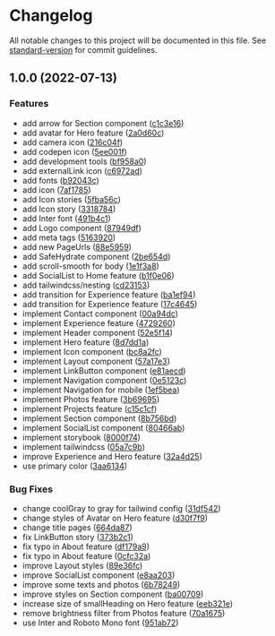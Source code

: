 # Changelog

All notable changes to this project will be documented in this file. See [standard-version](https://github.com/conventional-changelog/standard-version) for commit guidelines.

## 1.0.0 (2022-07-13)


### Features

* add arrow for Section component ([c1c3e16](https://github.com/mahdineer/mahdi.codes/commit/c1c3e1667d15bb6e5ea326859a1b7be87c37cb60))
* add avatar for Hero feature ([2a0d60c](https://github.com/mahdineer/mahdi.codes/commit/2a0d60c3213bdd579328d7f70dd22c4864e79a66))
* add camera icon ([216c04f](https://github.com/mahdineer/mahdi.codes/commit/216c04f99d26cb6bd2b0c0c5418a0db9857792d8))
* add codepen icon ([5ee001f](https://github.com/mahdineer/mahdi.codes/commit/5ee001fe3b557ae85dc0995d14ce67ca977fda6e))
* add development tools ([bf958a0](https://github.com/mahdineer/mahdi.codes/commit/bf958a05058305ac6df855a25d15d12faaae182a))
* add externalLink icon ([c6972ad](https://github.com/mahdineer/mahdi.codes/commit/c6972adc26a01127621d57a0f5bb172ef1956a84))
* add fonts ([b92043c](https://github.com/mahdineer/mahdi.codes/commit/b92043cdb65d5f9302a96cd8fa4de1fd26a47509))
* add icon ([7af1785](https://github.com/mahdineer/mahdi.codes/commit/7af178518d5899eadac82d18c9f0bb7ffaee21de))
* add Icon stories ([5fba56c](https://github.com/mahdineer/mahdi.codes/commit/5fba56c048289673d283402b5f3c2c9b89883b23))
* add Icon story ([3318784](https://github.com/mahdineer/mahdi.codes/commit/3318784df4ada632980b2a4b10e94b0946685de7))
* add Inter font ([491b4c1](https://github.com/mahdineer/mahdi.codes/commit/491b4c159a27ab758f0ec8adca810657fff6c655))
* add Logo component ([87949df](https://github.com/mahdineer/mahdi.codes/commit/87949df386e8063ef3fa8142d2be278d7cc77ef0))
* add meta tags ([5163920](https://github.com/mahdineer/mahdi.codes/commit/51639207ffb6c2a97ad84f9eb1ad48254bf22969))
* add new PageUrls ([88e5959](https://github.com/mahdineer/mahdi.codes/commit/88e5959cf0dde2ff0c4bedd642b8303e28ee4a8a))
* add SafeHydrate component ([2be654d](https://github.com/mahdineer/mahdi.codes/commit/2be654d477f7c4d66a41199c730e400a608dce58))
* add scroll-smooth for body ([1e1f3a8](https://github.com/mahdineer/mahdi.codes/commit/1e1f3a805d3b9a26939bb68d691115872ca58f6e))
* add SocialList to Home feature ([b1f0e06](https://github.com/mahdineer/mahdi.codes/commit/b1f0e062cfea5dd7117db519f34fc6e09b4276f5))
* add tailwindcss/nesting ([cd23153](https://github.com/mahdineer/mahdi.codes/commit/cd231538ba606b217305bc23cdd37d01b65a8c67))
* add transition for Experience feature ([ba1ef94](https://github.com/mahdineer/mahdi.codes/commit/ba1ef94e4c93700debe5a8dda6566b6bd7f78706))
* add transition for Experience feature ([17c4645](https://github.com/mahdineer/mahdi.codes/commit/17c46457b884c47a8b77e64f89994c5507843f32))
* implement Contact component ([00a94dc](https://github.com/mahdineer/mahdi.codes/commit/00a94dc56640405f1ff8633526d804d985610fa7))
* implement Experience feature ([4729260](https://github.com/mahdineer/mahdi.codes/commit/4729260bf99016f5f7aeacb8284418ffa699fbfc))
* implement Header component ([52e5f14](https://github.com/mahdineer/mahdi.codes/commit/52e5f14ea349c692cc1d7b1a57d5023dd68793bb))
* implement Hero feature ([8d7dd1a](https://github.com/mahdineer/mahdi.codes/commit/8d7dd1aac6b9c6206fb16fd6afb3d65236f46c92))
* implement Icon component ([bc8a2fc](https://github.com/mahdineer/mahdi.codes/commit/bc8a2fcc1d5bc0aaf6707b54b79c410d5a451e24))
* implement Layout component ([57a17e3](https://github.com/mahdineer/mahdi.codes/commit/57a17e31b420134201bb9898e001c6b78b013a84))
* implement LinkButton component ([e81aecd](https://github.com/mahdineer/mahdi.codes/commit/e81aecd4116fe5c6dc62067ab27c2426ea2b6a5f))
* implement Navigation component ([0e5123c](https://github.com/mahdineer/mahdi.codes/commit/0e5123c316f1bdb23a1ef49dc52581bb8fd6c3a1))
* implement Navigation for mobile ([1ef5bea](https://github.com/mahdineer/mahdi.codes/commit/1ef5beaa8b7876c24307d98ee2b56aee75b81b9b))
* implement Photos feature ([3b69695](https://github.com/mahdineer/mahdi.codes/commit/3b696951c0345d08cacef930e4708660ee6f8248))
* implement Projects feature ([c15c1cf](https://github.com/mahdineer/mahdi.codes/commit/c15c1cf931f73659838873f3dab7773f826e4052))
* implement Section component ([8b756bd](https://github.com/mahdineer/mahdi.codes/commit/8b756bdc1bb12c4df03808cf8069c3e6a5ac1233))
* implement SocialList component ([80466ab](https://github.com/mahdineer/mahdi.codes/commit/80466abef2dc8aeff8aa891b762f84cf2344bb5b))
* implement storybook ([8000f74](https://github.com/mahdineer/mahdi.codes/commit/8000f747b54a8c2d61ed6d1d26a55b4e80e5b5e2))
* implement tailwindcss ([05a7c9b](https://github.com/mahdineer/mahdi.codes/commit/05a7c9b1ee7e1b70fb86ee441ba09b7c3e01b465))
* improve Experience and Hero feature ([32a4d25](https://github.com/mahdineer/mahdi.codes/commit/32a4d25906d06305e3d2c99b789b7f3f6abcd02b))
* use primary color ([3aa6134](https://github.com/mahdineer/mahdi.codes/commit/3aa6134774eb3de1f3860809623aec10b65b26e6))


### Bug Fixes

* change coolGray to gray for tailwind config ([31df542](https://github.com/mahdineer/mahdi.codes/commit/31df542cad52345e1b47f8e7377f996761109764))
* change styles of Avatar on Hero feature ([d30f7f9](https://github.com/mahdineer/mahdi.codes/commit/d30f7f9021e877c8d32c1d5c5b94e049e87f88ba))
* change title pages ([664da87](https://github.com/mahdineer/mahdi.codes/commit/664da8723e7b871ee7c00c80a045b58e7269070c))
* fix LinkButton story ([373b2c1](https://github.com/mahdineer/mahdi.codes/commit/373b2c1f7ef273342fff01ad089a1efc30565b69))
* fix typo in About feature ([df179a9](https://github.com/mahdineer/mahdi.codes/commit/df179a90f2aef573929ba654ab93f66a2fdf2ce4))
* fix typo in About feature ([0cfc32a](https://github.com/mahdineer/mahdi.codes/commit/0cfc32a057503eb21a97cab0511ed4d36cab77ad))
* improve Layout styles ([89e36fc](https://github.com/mahdineer/mahdi.codes/commit/89e36fc2aad7a6eb4d0e755446b4d010228d7027))
* improve SocialList component ([e8aa203](https://github.com/mahdineer/mahdi.codes/commit/e8aa20322319c67b53f0cf34ad258f04b38428fe))
* improve some texts and photos ([6b78249](https://github.com/mahdineer/mahdi.codes/commit/6b78249d864f84d7879799b98436d336848ca63e))
* improve styles on Section component ([ba00709](https://github.com/mahdineer/mahdi.codes/commit/ba007092c979dcc163d57fe68b3f94bb30913f89))
* increase size of smallHeading on Hero feature ([eeb321e](https://github.com/mahdineer/mahdi.codes/commit/eeb321e892544f3c940070780496d16f345415a2))
* remove brightness filter from Photos feature ([70a1675](https://github.com/mahdineer/mahdi.codes/commit/70a167538847b4c7e917f964044d3ced17ea042f))
* use Inter and Roboto Mono font ([951ab72](https://github.com/mahdineer/mahdi.codes/commit/951ab7268e1119eb41c904441ee0f19a640f7365))
